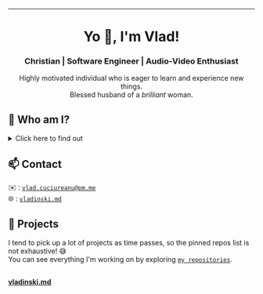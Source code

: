 <hr>
<h1 align="center">Yo 👋, I'm Vlad!</h1>
<h3 align="center">Christian | Software Engineer | Audio-Video Enthusiast</h3>
<p align="center">
Highly motivated individual who is eager to learn and experience new things.
<br/>
Blessed husband of a <i>brilliant</i> woman.
</p>
</hr>

<h2>🤔 Who am I?</h2>
<details>
<summary>Click here to find out</summary>

&nbsp;&nbsp;I'm a <i>full-stack developer</i> based in <i>Cluj-Napoca, Romania</i>.

- ✨ I'm a very fast learner and an open-source software creator
- 📚 Currently, I'm focusing on: [`React`], [`TypeScript`] (sometimes JavaScript 👀) & [`Express`].
- 💼 Worked professionally with [`Kotlin`] (and [`Java`]), [`C#`], and a bit of [`C++`]
- ⚖️ Ethos: Passionate about building polished software and web products.
- 🎯 Strategy: Research first, dive head-first later 🤓
- 🕺🏻 Fun fact: I dabble in audio synthesis and play a bit of acoustic and electric guitar 🎸

## 📚 Experience

Previously a Lego addict, I liked building things. When I discovered how versatile and modular computers are, my Lego obsession transitioned to anything tech. As a small child, I would explore and tamper with the internal components of the operating system my PC used to run or of the games I used to play. I used to enjoy breaking them open, analysing how they work and building software from what I learned. Several years later, I got my first job as a [`C++`] game engine developer, but then I transitioned to full-stack, working on various stacks until landing on [`React`] and [`Express`], alongside with [`TypeScript`].

## ✍️ Key Notes

- Self taught generalist
- Passionate about everything computers
- Over 4 years of experience with **JavaScript** and **[`TypeScript`]**
- Likes learning new things and working in teams 🤓
</details>

## 📫 Contact

✉️ : [`vlad.cuciureanu@pm.me`][mail]<br/>
🌐 : [`vladinski.md`][website]<br/>

<!-- <img src="https://upload.wikimedia.org/wikipedia/commons/thumb/4/4f/Twitter-logo.svg/512px-Twitter-logo.svg.png" align="center" width="20px" height="16px"> : [`@VladCuciureanu_`][twitter] -->

## 🔭 Projects

I tend to pick up a lot of projects as time passes, so the pinned repos list is not exhaustive! 😅<br/>
You can see everything I'm working on by exploring [`my repositories`][repos].

##

**[vladinski.md](https://vladinski.md/)**

<!----------------- LINKS --------------->

<!-- [twitter]: https://twitter.com/VladCuciureanu_ -->

[repos]: https://github.com/VladCuciureanu?tab=repositories
[mail]: mailto:vlad.cuciureanu@pm.me
[website]: https://vladinski.md
[`typescript`]: https://www.typescriptlang.org/
[`kotlin`]: https://kotlinlang.org/
[`java`]: https://adoptopenjdk.net/
[`c++`]: https://isocpp.org/
[`c#`]: https://docs.microsoft.com/en-us/dotnet/csharp/
[`react`]: https://reactjs.org/
[`express`]: https://expressjs.com/

